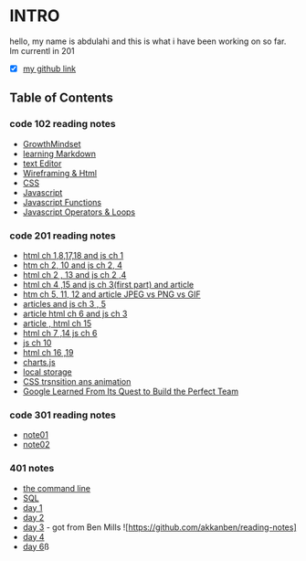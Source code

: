 # INTRO

hello, my name is abdulahi and this is what i have been working on so far. Im currentl in 201

- [x] [my github link](https://github.com/AbdulahiMohamud)

## Table of Contents

### code 102 reading notes

- [GrowthMindset](./mindset.md)
- [learning Markdown](./read01.md)
- [text Editor](./reading2.md)
- [Wireframing & Html](./read04.md)
- [CSS](./reading05.md)
- [Javascript](./reading06.md)
- [Javascript Functions](./reading07.md)
- [Javascript Operators & Loops](./reading08.md)

### code 201 reading notes

- [html ch 1,8,17,18 and js ch 1](./class01.md)
- [htm ch 2, 10 and js ch 2, 4](./class02.md)
- [html ch 2 , 13 and js ch 2 ,4](./class03.md)
- [html ch 4 ,15 and js ch 3(first part) and article ](./class04.md)
- [htm ch 5, 11, 12 and article JPEG vs PNG vs GIF](./class05.md)
- [articles and js ch 3 , 5](./class06.md)
- [article html ch 6 and js ch 3](./class07.md)
- [article , html ch 15](./class08.md)
- [html ch 7 ,14 js ch 6](./class09.md)
- [js ch 10](./class10.md)
- [html ch 16 ,19](./class11.md)
- [charts.js](./class12.md)
- [local storage](./class13.md)
- [CSS trsnsition ans animation](./class14.md)
- [Google Learned From Its Quest to Build the Perfect Team](./class15.md)

### code 301 reading notes

- [note01](./301.read01.md)
- [note02](./301.read02.md)

### 401 notes

- [the command line](./401%20Advanced%20Software%20Development/reading1.md)
- [SQL](./401%20Advanced%20Software%20Development/SQL-reading.md)
- [day 1](./401%20Advanced%20Software%20Development/read01.md)
- [day 2](./401%20Advanced%20Software%20Development/read02.md)
- [day 3](./401%20Advanced%20Software%20Development/read03.md) - got from Ben Mills ![https://github.com/akkanben/reading-notes]
- [day 4](./401%20Advanced%20Software%20Development/read04.md)
- [day 6](./401%20Advanced%20Software%20Development/read06.md)ß